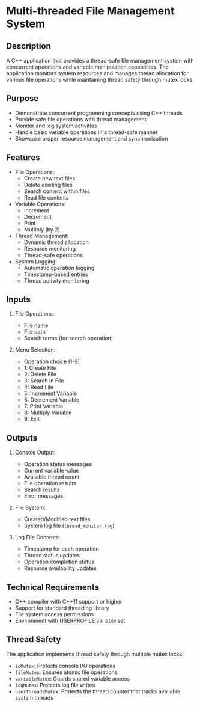 # Multi-threaded File Management System

## Description
A C++ application that provides a thread-safe file management system with concurrent operations and variable manipulation capabilities. The application monitors system resources and manages thread allocation for various file operations while maintaining thread safety through mutex locks.

## Purpose
- Demonstrate concurrent programming concepts using C++ threads
- Provide safe file operations with thread management
- Monitor and log system activities
- Handle basic variable operations in a thread-safe manner
- Showcase proper resource management and synchronization

## Features
- File Operations:
    - Create new text files
    - Delete existing files
    - Search content within files
    - Read file contents
- Variable Operations:
    - Increment
    - Decrement
    - Print
    - Multiply (by 2)
- Thread Management:
    - Dynamic thread allocation
    - Resource monitoring
    - Thread-safe operations
- System Logging:
    - Automatic operation logging
    - Timestamp-based entries
    - Thread activity monitoring

## Inputs
1. File Operations:
    - File name
    - File path
    - Search terms (for search operation)

2. Menu Selection:
    - Operation choice (1-9)
    - 1: Create File
    - 2: Delete File
    - 3: Search in File
    - 4: Read File
    - 5: Increment Variable
    - 6: Decrement Variable
    - 7: Print Variable
    - 8: Multiply Variable
    - 9: Exit

## Outputs
1. Console Output:
    - Operation status messages
    - Current variable value
    - Available thread count
    - File operation results
    - Search results
    - Error messages

2. File System:
    - Created/Modified text files
    - System log file (`thread_monitor.log`)

3. Log File Contents:
    - Timestamp for each operation
    - Thread status updates
    - Operation completion status
    - Resource availability updates

## Technical Requirements
- C++ compiler with C++11 support or higher
- Support for standard threading library
- File system access permissions
- Environment with USERPROFILE variable set

## Thread Safety
The application implements thread safety through multiple mutex locks:
- `ioMutex`: Protects console I/O operations
- `fileMutex`: Ensures atomic file operations
- `variableMutex`: Guards shared variable access
- `logMutex`: Protects log file writes
- `userThreadsMutex`: Protects the thread counter that tracks available system threads